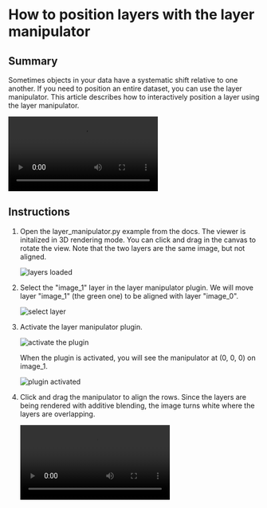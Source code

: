 # How to position layers with the layer manipulator

## Summary

Sometimes objects in your data have a systematic shift relative to one another. If you need to position an entire dataset, you can use the layer manipulator. This article describes how to interactively position a layer using the layer manipulator.

![type:videp](https://user-images.githubusercontent.com/1120672/207429703-d595a3cc-f569-40f5-8cb8-e3fc019d983b.mov)

## Instructions

1. Open the layer_manipulator.py example from the docs. The viewer is initalized in 3D rendering mode. You can click and drag in the canvas to rotate the view. Note that the two layers are the same image, but not aligned.
	
	![layers loaded](https://user-images.githubusercontent.com/1120672/207427782-c2b04738-17ed-4963-b6b9-cde6a899ae7f.png)
	
2. Select the "image_1" layer in the layer manipulator plugin. We will move layer "image_1" (the green one) to be aligned with layer "image_0".

	![select layer](https://user-images.githubusercontent.com/1120672/207428382-3683481f-4acc-4f6a-a108-c497893cf82e.png)

3. Activate the layer manipulator plugin.

	![activate the plugin](https://user-images.githubusercontent.com/1120672/207428741-3d07f55f-0cc9-4b1b-92eb-6d67d7beac94.png)
	
	When the plugin is activated, you will see the manipulator at (0, 0, 0) on image_1.
	
	![plugin activated](https://user-images.githubusercontent.com/1120672/207428982-2637f2f4-7f2d-48ff-8c96-374cb6b8d7db.png)
	
4. 	Click and drag the manipulator to align the rows. Since the layers are being rendered with additive blending, the image turns white where the layers are overlapping.

	![type:video](https://user-images.githubusercontent.com/1120672/207429298-53af135e-0c5a-4517-bbb1-f97e2ccaadf7.mov)